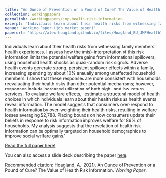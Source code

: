 ```yaml
---
title: "An Ounce of Prevention or a Pound of Cure? The Value of Health Risk Information"
collection: workingpapers
permalink: /workingpapers/jmp-health-risk-information
excerpt: 'Individuals learn about their health risks from witnessing family health experiences. I assess how the (mis)-interpretation of this risk information limits the potential welfare gains from informational spillovers, using household health shocks as quasi-random risk signals. Adverse health events generate strong, persistent spillover effects within a family, increasing spending by about 10% annually among unaffected household members. I show that these responses are more consistent with households reevaluating their health risks than other potential mechanisms; however, responses include increased utilization of both high- and low-return services. To evaluate welfare effects, I estimate a structural model of health choices in which individuals learn about their health risks as health events reveal information. The model suggests that consumers over-respond to health information by over-weighting their health risks, resulting in welfare losses averaging $2,788. Placing bounds on how consumers update their beliefs in response to risk information improves welfare for 86% of households. My analysis suggests that the revelation of health risk information can be optimally targeted on household demographics to improve social welfare gains.'
venue: 'Working Paper (job market paper)'
paperurl: 'https://alex-hoagland.github.io/files/Hoagland_BU_JMPHealthInfo.pdf'
---
```


Individuals learn about their health risks from witnessing family members' health experiences. I assess how the (mis)-interpretation of this risk information limits the potential welfare gains from informational spillovers, using household health shocks as quasi-random risk signals. Adverse health events generate strong, persistent spillover effects within a family, increasing spending by about 10\% annually among unaffected household members. I show that these responses are more consistent with households reevaluating their health risks than other potential mechanisms; however, responses include increased utilization of both high- and low-return services. To evaluate welfare effects, I estimate a structural model of health choices in which individuals learn about their health risks as health events reveal information. The model suggests that consumers over-respond to health information by over-weighting their health risks, resulting in welfare losses averaging $2,788. Placing bounds on how consumers update their beliefs in response to risk information improves welfare for 86% of households. My analysis suggests that the revelation of health risk information can be optimally targeted on household demographics to improve social welfare gains.'

[Read the full paper here!](https://alex-hoagland.github.io/files/Hoagland_BU_JMPHealthInfo.pdf)

You can also access a slide deck describing the paper [here](https://alex-hoagland.github.io/files/Hoagland_BU_JMPHealthInfo_Slides.pdf).

Recommended citation: Hoagland, A. (2021). An Ounce of Prevention or a Pound of Cure? The Value of Health Risk Information. *Working Paper*.
